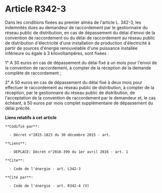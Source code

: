 # Article R342-3

Dans les conditions fixées au premier alinéa de l'article L. 342-3, les indemnités dues au demandeur de raccordement par le
gestionnaire du réseau public de distribution, en cas de dépassement du délai d'envoi de la convention de raccordement ou du
délai de raccordement au réseau public de distribution d'électricité d'une installation de production d'électricité à partir
de sources d'énergie renouvelable d'une puissance installée inférieure ou égale à 3 kilovoltampères, sont fixées :

1° A 30 euros en cas de dépassement du délai fixé à un mois pour l'envoi de la convention de raccordement, à compter de la
réception de la demande complète de raccordement ; 

2° A 50 euros en cas de dépassement du délai fixé à deux mois pour effectuer le raccordement au réseau public de
distribution, à compter de la réception, par le gestionnaire du réseau public de distribution, de l'acceptation de la
convention de raccordement par le demandeur et, le cas échéant, à 50 euros par mois complet supplémentaire de dépassement du
délai précité.

**Liens relatifs à cet article**

	**Codifié par**:

	  - Décret n°2015-1823 du 30 décembre 2015 - art.

	**Liens**:

	  - DEPLACE: Décret n°2016-399 du 1er avril 2016 - art. 1

	**Cite**:

	  - Code de l'énergie - art. L342-3

	**Cité par**:

	  - Code de l'énergie - art. R342-4 (V)
